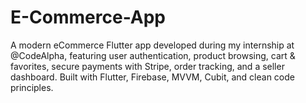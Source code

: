 # E-Commerce-App
A modern eCommerce Flutter app developed during my internship at @CodeAlpha, featuring user authentication, product browsing, cart &amp; favorites, secure payments with Stripe, order tracking, and a seller dashboard. Built with Flutter, Firebase, MVVM, Cubit, and clean code principles.

